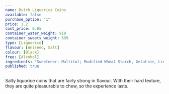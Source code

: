 ```yaml
---
name: Dutch Liquorice Coins
available: false
purchase_option: "1"
price: 1.2
cost_price: 0.65
container_water_weight: 919
container_sweets_weight: 699
type: [Liquorice]
flavour: [Aniseed, Salt]
colour: [Black]
free: [Alcohol]
ingredients: "Sweetener: Maltitol; Modified Wheat Starch, Gelatine, Liquorice Extract, Ammonium Chloride, Flavour, Glazing Agent: Vegetable Oil, Beeswax. Contains Gluten."
published: true
---
```

Salty liquorice coins that are fairly strong in flavour. With their hard texture, they are quite pleasurable to chew, so the experience lasts.